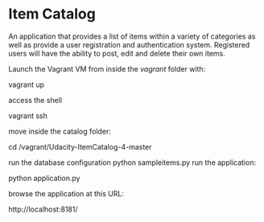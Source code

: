 # Item Catalog

An application that provides a list of items within a variety of categories as well as provide a user
registration and authentication system. Registered users will have the ability to post, edit and delete their own items.


Launch the Vagrant VM from inside the *vagrant* folder with:

vagrant up

access the shell

vagrant ssh

move inside the catalog folder:

cd /vagrant/Udacity-ItemCatalog-4-master

run the database configuration
python sampleitems.py
run the application:

python application.py

browse the application at this URL:

http://localhost:8181/